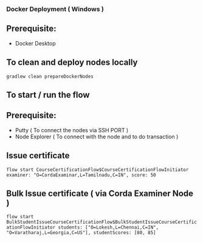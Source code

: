 ### Docker Deployment ( Windows )

## Prerequisite:

- Docker Desktop

## To clean and deploy nodes locally

``` gradlew clean prepareDockerNodes ```

## To start / run the flow

## Prerequisite:

- Putty ( To connect the nodes via SSH PORT )
- Node Explorer ( To connect with the node and to do transaction )
## Issue certificate

``` flow start CourseCertificationFlow$CourseCertificationFlowInitiator examiner: "O=CordaExaminar,L=Tamilnadu,C=IN", score: 50 ```

## Bulk Issue certificate ( via Corda Examiner Node )

``` flow start BulkStudentIssueCourseCertificationFlow$BulkStudentIssueCourseCertificationFlowInitiator students: ["O=Lokesh,L=Chennai,C=IN", "O=Varatharaj,L=Georgia,C=US"], studentScores: [80, 85] ```